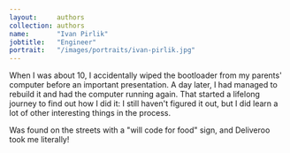 ```yaml
---
layout:     authors
collection: authors
name:       "Ivan Pirlik"
jobtitle:   "Engineer"
portrait:   "/images/portraits/ivan-pirlik.jpg"
---
```


When I was about 10, I accidentally wiped the bootloader from my parents' computer before
an important presentation. A day later, I had managed to rebuild it and had the computer
running again. That started a lifelong journey to find out how I did it: I still haven't
figured it out, but I did learn a lot of other interesting things in the process.

Was found on the streets with a "will code for food" sign, and Deliveroo took me literally!
